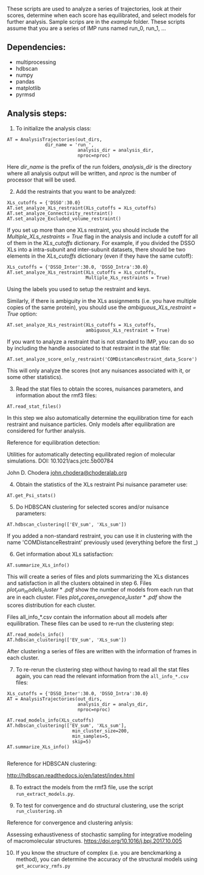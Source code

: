 These scripts are used to analyze a series of trajectories, look at their scores, determine when each score has equilibrated, and select models for further analysis. Sample scrips are in the *example* folder. These scripts assume that you are a series of IMP runs named run_0, run_1, ...

## Dependencies:
* multiprocessing
* hdbscan
* numpy
* pandas
* matplotlib
* pyrmsd

## Analysis steps:

1. To initialize the analysis class:

```
AT = AnalysisTrajectories(out_dirs,
			  dir_name = 'run_',
                          analysis_dir = analysis_dir,
                          nproc=nproc)

```
Here *dir_name* is the prefix of the run folders, *analysis_dir* is the directory where all analysis output will be written, and *nproc* is the number of processor that will be used. 

2. Add the restraints that you want to be analyzed:

```
XLs_cutoffs = {'DSSO':30.0}
AT.set_analyze_XLs_restraint(XLs_cutoffs = XLs_cutoffs)
AT.set_analyze_Connectivity_restraint()
AT.set_analyze_Excluded_volume_restraint()
```

If you set up more than one XLs restraint, you should include the *Multiple_XLs_restraints = True* flag in the analysis and include a cutoff for all of them in the *XLs_cutoffs* dictionary. For example, if you divided the DSSO XLs into a intra-subunit and inter-subunit datasets, there should be two elements in the *XLs_cutoffs* dictionary (even if they have the same cutoff):

```
XLs_cutoffs = {'DSSO_Inter':30.0, 'DSSO_Intra':30.0}
AT.set_analyze_XLs_restraint(XLs_cutoffs = XLs_cutoffs,
                             Multiple_XLs_restraints = True)
```
Using the labels you used to setup the restraint and keys.

Similarly, if there is ambiguity in the XLs assignments (i.e. you have multiple copies of the same protein), you should use the *ambiguous_XLs_restraint = True* option:

```
AT.set_analyze_XLs_restraint(XLs_cutoffs = XLs_cutoffs,
                             ambiguous_XLs_restraint = True)

```

If you want to analyze a restraint that is not standard to IMP, you can do so by including the handle associated to that restraint in the stat file:

```
AT.set_analyze_score_only_restraint('COMDistanceRestraint_data_Score')
```

This will only analyze the scores (not any nuisances associated with it, or some other statistics).


3. Read the stat files to obtain the scores, nuisances parameters, and information about the rmf3 files:

```
AT.read_stat_files()
```

In this step we also automatically determine the equilibration time for each restraint and nuisance particles. Only models after equilibration are considered for further analysis.

Reference for equilibration detection:

Utilities for automatically detecting equilibrated region of molecular simulations. DOI: 10.1021/acs.jctc.5b00784

John D. Chodera <john.chodera@choderalab.org>

4. Obtain the statistics of the XLs restraint Psi nuisance parameter use:
```
AT.get_Psi_stats()
```

5. Do HDBSCAN clustering for selected scores and/or nuisance parameters:
```
AT.hdbscan_clustering(['EV_sum', 'XLs_sum'])
```

If you added a non-standard restraint, you can use it in clustering with the name 'COMDistanceRestraint' previously used (everything before the first _)

6. Get information about XLs satisfaction:
```
AT.summarize_XLs_info()

```
This will create a series of files and plots summarizing the XLs distances and satisfaction in all the clusters obtained in step 6. Files $plot_run_models_cluster*.pdf$ show the number of models from each run that are in each cluster. Files $plot_scores_convegence_cluster*.pdf$ show the scores distribution for each cluster.

Files all_info_*.csv contain the information about all models after equilibration. These files can be used to re-run the clustering step:

```
AT.read_models_info()
AT.hdbscan_clustering(['EV_sum', 'XLs_sum'])
```

After clustering a series of files are written with the information of frames in each cluster.

7. To re-rerun the clustering step without having to read all the stat files again, you can read the relevant information from the `all_info_*.csv` files:

```
XLs_cutoffs = {'DSSO_Inter':30.0, 'DSSO_Intra':30.0}
AT = AnalysisTrajectories(out_dirs,
                          analysis_dir = analys_dir,
                          nproc=nproc)
			 
AT.read_models_info(XLs_cutoffs)
AT.hdbscan_clustering(['EV_sum', 'XLs_sum'],
                        min_cluster_size=200,
                        min_samples=5,
                        skip=5)
AT.summarize_XLs_info()
			
```

Reference for HDBSCAN clustering:

http://hdbscan.readthedocs.io/en/latest/index.html

8. To extract the models from the rmf3 file, use the script `run_extract_models.py`. 

9. To test for convergence and do structural clustering, use the script `run_clustering.sh`

Reference for convergence and clustering anlysis:

Assessing exhaustiveness of stochastic sampling for integrative modeling of macromolecular structures. https://doi.org/10.1016/j.bpj.2017.10.005


10. If you know the structure of complex (i.e. you are benckmarking a method), you can determine the accuracy of the structural models using `get_accuracy_rmfs.py`
